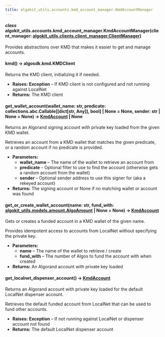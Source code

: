 ```yaml
---
title: algokit_utils.accounts.kmd_account_manager.KmdAccountManager
---
```

#### *class* algokit_utils.accounts.kmd_account_manager.KmdAccountManager(client_manager: [algokit_utils.clients.client_manager.ClientManager](/reference/algokit-utils-py/api/clients/client_manager/clientmanager/#algokit_utils.clients.client_manager.ClientManager))

Provides abstractions over KMD that makes it easier to get and manage accounts.

#### kmd() → algosdk.kmd.KMDClient

Returns the KMD client, initializing it if needed.

* **Raises:**
  **Exception** – If KMD client is not configured and not running against LocalNet
* **Returns:**
  The KMD client

#### get_wallet_account(wallet_name: str, predicate: collections.abc.Callable[[dict[str, Any]], bool] | None = None, sender: str | None = None) → [KmdAccount](#algokit_utils.accounts.kmd_account_manager.KmdAccount) | None

Returns an Algorand signing account with private key loaded from the given KMD wallet.

Retrieves an account from a KMD wallet that matches the given predicate, or a random account
if no predicate is provided.

* **Parameters:**
  * **wallet_name** – The name of the wallet to retrieve an account from
  * **predicate** – Optional filter to use to find the account (otherwise gets a random account from the wallet)
  * **sender** – Optional sender address to use this signer for (aka a rekeyed account)
* **Returns:**
  The signing account or None if no matching wallet or account was found

#### get_or_create_wallet_account(name: str, fund_with: [algokit_utils.models.amount.AlgoAmount](/reference/algokit-utils-py/api/models/amount/algoamount/#algokit_utils.models.amount.AlgoAmount) | None = None) → [KmdAccount](#algokit_utils.accounts.kmd_account_manager.KmdAccount)

Gets or creates a funded account in a KMD wallet of the given name.

Provides idempotent access to accounts from LocalNet without specifying the private key.

* **Parameters:**
  * **name** – The name of the wallet to retrieve / create
  * **fund_with** – The number of Algos to fund the account with when created
* **Returns:**
  An Algorand account with private key loaded

#### get_localnet_dispenser_account() → [KmdAccount](#algokit_utils.accounts.kmd_account_manager.KmdAccount)

Returns an Algorand account with private key loaded for the default LocalNet dispenser account.

Retrieves the default funded account from LocalNet that can be used to fund other accounts.

* **Raises:**
  **Exception** – If not running against LocalNet or dispenser account not found
* **Returns:**
  The default LocalNet dispenser account